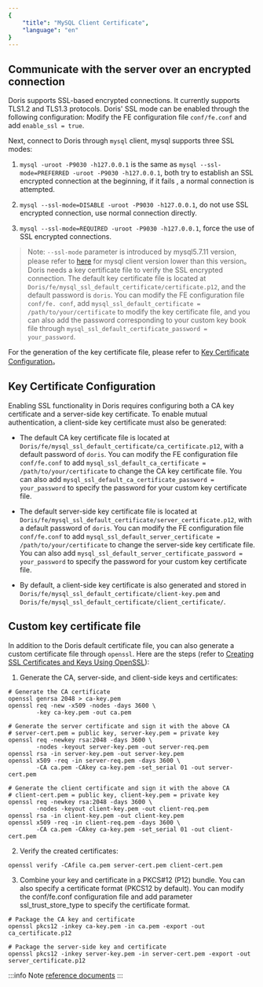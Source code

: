 ```yaml
---
{
    "title": "MySQL Client Certificate",
    "language": "en"
}
---
```


## Communicate with the server over an encrypted connection

Doris supports SSL-based encrypted connections. It currently supports TLS1.2 and TLS1.3 protocols. Doris' SSL mode can be enabled through the following configuration:
Modify the FE configuration file `conf/fe.conf` and add `enable_ssl = true`.

Next, connect to Doris through `mysql` client, mysql supports three SSL modes:

1. `mysql -uroot -P9030 -h127.0.0.1` is the same as `mysql --ssl-mode=PREFERRED -uroot -P9030 -h127.0.0.1`, both try to establish an SSL encrypted connection at the beginning, if it fails , a normal connection is attempted.

2. `mysql --ssl-mode=DISABLE -uroot -P9030 -h127.0.0.1`, do not use SSL encrypted connection, use normal connection directly.

3. `mysql --ssl-mode=REQUIRED -uroot -P9030 -h127.0.0.1`, force the use of SSL encrypted connections.

>Note:
>`--ssl-mode` parameter is introduced by mysql5.7.11 version, please refer to [here](https://dev.mysql.com/doc/connector-j/8.0/en/connector-j-connp-props-security.html) for mysql client version lower than this version。
Doris needs a key certificate file to verify the SSL encrypted connection. The default key certificate file is located at `Doris/fe/mysql_ssl_default_certificate/certificate.p12`, and the default password is `doris`. You can modify the FE configuration file `conf/fe. conf`, add `mysql_ssl_default_certificate = /path/to/your/certificate` to modify the key certificate file, and you can also add the password corresponding to your custom key book file through `mysql_ssl_default_certificate_password = your_password`.

For the generation of the key certificate file, please refer to [Key Certificate Configuration](../admin-manual/certificate.md)。

## Key Certificate Configuration

Enabling SSL functionality in Doris requires configuring both a CA key certificate and a server-side key certificate. To enable mutual authentication, a client-side key certificate must also be generated:

* The default CA key certificate file is located at `Doris/fe/mysql_ssl_default_certificate/ca_certificate.p12`, with a default password of `doris`. You can modify the FE configuration file `conf/fe.conf` to add `mysql_ssl_default_ca_certificate = /path/to/your/certificate` to change the CA key certificate file. You can also add `mysql_ssl_default_ca_certificate_password = your_password` to specify the password for your custom key certificate file.

* The default server-side key certificate file is located at `Doris/fe/mysql_ssl_default_certificate/server_certificate.p12`, with a default password of `doris`. You can modify the FE configuration file `conf/fe.conf` to add `mysql_ssl_default_server_certificate = /path/to/your/certificate` to change the server-side key certificate file. You can also add `mysql_ssl_default_server_certificate_password = your_password` to specify the password for your custom key certificate file.

* By default, a client-side key certificate is also generated and stored in `Doris/fe/mysql_ssl_default_certificate/client-key.pem` and `Doris/fe/mysql_ssl_default_certificate/client_certificate/`.

## Custom key certificate file

In addition to the Doris default certificate file, you can also generate a custom certificate file through `openssl`. Here are the steps (refer to [Creating SSL Certificates and Keys Using OpenSSL](https://dev.mysql.com/doc/refman/8.0/en/creating-ssl-files-using-openssl.html)):

1. Generate the CA, server-side, and client-side keys and certificates:

```shell
# Generate the CA certificate
openssl genrsa 2048 > ca-key.pem
openssl req -new -x509 -nodes -days 3600 \
        -key ca-key.pem -out ca.pem

# Generate the server certificate and sign it with the above CA
# server-cert.pem = public key, server-key.pem = private key
openssl req -newkey rsa:2048 -days 3600 \
        -nodes -keyout server-key.pem -out server-req.pem
openssl rsa -in server-key.pem -out server-key.pem
openssl x509 -req -in server-req.pem -days 3600 \
        -CA ca.pem -CAkey ca-key.pem -set_serial 01 -out server-cert.pem

# Generate the client certificate and sign it with the above CA
# client-cert.pem = public key, client-key.pem = private key
openssl req -newkey rsa:2048 -days 3600 \
        -nodes -keyout client-key.pem -out client-req.pem
openssl rsa -in client-key.pem -out client-key.pem
openssl x509 -req -in client-req.pem -days 3600 \
        -CA ca.pem -CAkey ca-key.pem -set_serial 01 -out client-cert.pem
```

2. Verify the created certificates:

```shell
openssl verify -CAfile ca.pem server-cert.pem client-cert.pem
```

3. Combine your key and certificate in a PKCS#12 (P12) bundle. You can also specify a certificate format (PKCS12 by default). You can modify the conf/fe.conf configuration file and add parameter ssl_trust_store_type to specify the certificate format.

```shell
# Package the CA key and certificate
openssl pkcs12 -inkey ca-key.pem -in ca.pem -export -out ca_certificate.p12

# Package the server-side key and certificate
openssl pkcs12 -inkey server-key.pem -in server-cert.pem -export -out server_certificate.p12
```

:::info Note
[reference documents](https://www.ibm.com/docs/en/api-connect/2018.x?topic=overview-generating-self-signed-certificate-using-openssl)
:::